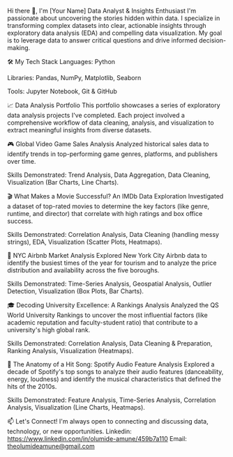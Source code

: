 Hi there 👋, I'm [Your Name]
Data Analyst & Insights Enthusiast
I'm passionate about uncovering the stories hidden within data. I specialize in transforming complex datasets into clear, actionable insights through exploratory data analysis (EDA) and compelling data visualization. My goal is to leverage data to answer critical questions and drive informed decision-making.

🛠️ My Tech Stack
Languages: Python

Libraries: Pandas, NumPy, Matplotlib, Seaborn

Tools: Jupyter Notebook, Git & GitHub

📈 Data Analysis Portfolio
This portfolio showcases a series of exploratory data analysis projects I've completed. Each project involved a comprehensive workflow of data cleaning, analysis, and visualization to extract meaningful insights from diverse datasets.

🎮 Global Video Game Sales Analysis
Analyzed historical sales data to identify trends in top-performing game genres, platforms, and publishers over time.

Skills Demonstrated: Trend Analysis, Data Aggregation, Data Cleaning, Visualization (Bar Charts, Line Charts).


🎬 What Makes a Movie Successful? An IMDb Data Exploration
Investigated a dataset of top-rated movies to determine the key factors (like genre, runtime, and director) that correlate with high ratings and box office success.

Skills Demonstrated: Correlation Analysis, Data Cleaning (handling messy strings), EDA, Visualization (Scatter Plots, Heatmaps).


🏨 NYC Airbnb Market Analysis
Explored New York City Airbnb data to identify the busiest times of the year for tourism and to analyze the price distribution and availability across the five boroughs.

Skills Demonstrated: Time-Series Analysis, Geospatial Analysis, Outlier Detection, Visualization (Box Plots, Bar Charts).


🎓 Decoding University Excellence: A Rankings Analysis
Analyzed the QS World University Rankings to uncover the most influential factors (like academic reputation and faculty-student ratio) that contribute to a university's high global rank.

Skills Demonstrated: Correlation Analysis, Data Cleaning & Preparation, Ranking Analysis, Visualization (Heatmaps).


🎵 The Anatomy of a Hit Song: Spotify Audio Feature Analysis
Explored a decade of Spotify's top songs to analyze their audio features (danceability, energy, loudness) and identify the musical characteristics that defined the hits of the 2010s.

Skills Demonstrated: Feature Analysis, Time-Series Analysis, Correlation Analysis, Visualization (Line Charts, Heatmaps).


📫 Let's Connect!
I'm always open to connecting and discussing data, technology, or new opportunities.
Linkedin: https://www.linkedin.com/in/olumide-amune/459b7a110
Email: theolumideamune@gmail.com
